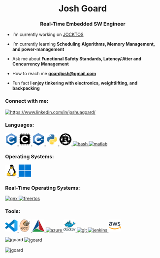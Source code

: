 <h1 align="center">Josh Goard</h1>
<h3 align="center">Real-Time Embedded SW Engineer</h3>

- I’m currently working on [JOCKTOS](https://github.com/JGoard/JOCKTOS)

- I’m currently learning **Scheduling Algorithms, Memory Management, and power-management**

- Ask me about **Functional Safety Standards, Latency/Jitter and Concurrency Management**

- How to reach me **goardjosh@gmail.com**

- Fun fact **I enjoy tinkering with electronics, weightlifting, and backpacking**

<h3 align="left">Connect with me:</h3>
<p align="left">
<a href="https://linkedin.com/in/https://www.linkedin.com/in/joshuagoard/" target="blank"><img align="center" src="https://raw.githubusercontent.com/rahuldkjain/github-profile-readme-generator/master/src/images/icons/Social/linked-in-alt.svg" alt="https://www.linkedin.com/in/joshuagoard/" height="30" width="40" /></a>
</p>

<h3 align="left">Languages:</h3>
<p align="left"> 
<a href="https://www.cprogramming.com/" target="_blank" rel="noreferrer"> <img src="https://raw.githubusercontent.com/devicons/devicon/master/icons/c/c-original.svg" alt="c" width="40" height="40"/> </a>
<a href="https://www.cprogramming.com/" target="_blank" rel="noreferrer"> <img src="https://raw.githubusercontent.com/devicons/devicon/master/icons/embeddedc/embeddedc-original.svg" alt="c" width="40" height="40"/> </a> 
<a href="https://www.w3schools.com/cpp/" target="_blank" rel="noreferrer"> <img src="https://raw.githubusercontent.com/devicons/devicon/master/icons/cplusplus/cplusplus-original.svg" alt="cplusplus" width="40" height="40"/> </a>  
<a href="https://www.python.org" target="_blank" rel="noreferrer"> <img src="https://raw.githubusercontent.com/devicons/devicon/master/icons/python/python-original.svg" alt="python" width="40" height="40"/> </a> 
<a href="https://www.rust-lang.org" target="_blank" rel="noreferrer"> <img src="https://raw.githubusercontent.com/devicons/devicon/master/icons/rust/rust-original.svg" alt="rust" width="40" height="40"/> </a> 
<a href="https://www.gnu.org/software/bash/" target="_blank" rel="noreferrer"> <img src="https://www.vectorlogo.zone/logos/gnu_bash/gnu_bash-icon.svg" alt="bash" width="40" height="40"/> </a> 
<a href="https://www.mathworks.com/" target="_blank" rel="noreferrer"> <img src="https://upload.wikimedia.org/wikipedia/commons/2/21/Matlab_Logo.png" alt="matlab" width="40" height="40"/> </a> </p>

<h3 align="left">Operating Systems:</h3>
<a href="https://www.linux.org/" target="_blank" rel="noreferrer"> <img src="https://raw.githubusercontent.com/devicons/devicon/master/icons/linux/linux-original.svg" alt="linux" width="40" height="40"/> </a> 
<a href="https://www.windows.com/" target="_blank" rel="noreferrer"> <img src="https://raw.githubusercontent.com/devicons/devicon/master/icons/windows11/windows11-original.svg" alt="linux" width="40" height="40"/> </a> 

<h3 align="left">Real-Time Operating Systems:</h3>
<a href="https://blackberry.qnx.com/en" target="_blank" rel="noreferrer"> <img src="https://upload.wikimedia.org/wikipedia/commons/3/31/QNX_logo.svg" alt="qnx" width="40" height="40"/> </a> 
<a href="https://www.freertos.org/" target="_blank" rel="noreferrer"> <img src="https://www.freertos.org/media/2023/logo.png" alt="freertos" width="40" height="40"/> </a> 

<h3 align="left">Tools:</h3>
<p align="left"> 
<a href="https://code.visualstudio.com/" target="_blank" rel="noreferrer"> <img src="https://raw.githubusercontent.com/devicons/devicon/master/icons/vscode/vscode-original.svg" alt="aws" width="40" height="40"/> </a>
<a href="https://gcc.gnu.org/" target="_blank" rel="noreferrer"> <img src="https://raw.githubusercontent.com/devicons/devicon/master/icons/gcc/gcc-original.svg" alt="jenkins" width="40" height="40"/> </a> 
<a href="https://www.cmake.org" target="_blank" rel="noreferrer"> <img src="https://raw.githubusercontent.com/devicons/devicon/master/icons/cmake/cmake-original.svg" alt="jenkins" width="40" height="40"/> </a> 
<a href="https://azure.microsoft.com/en-in/" target="_blank" rel="noreferrer"> <img src="https://www.vectorlogo.zone/logos/microsoft_azure/microsoft_azure-icon.svg" alt="azure" width="40" height="40"/> </a> 
<a href="https://www.docker.com/" target="_blank" rel="noreferrer"> <img src="https://raw.githubusercontent.com/devicons/devicon/master/icons/docker/docker-original-wordmark.svg" alt="docker" width="40" height="40"/> </a> 
<a href="https://git-scm.com/" target="_blank" rel="noreferrer"> <img src="https://www.vectorlogo.zone/logos/git-scm/git-scm-icon.svg" alt="git" width="40" height="40"/> </a> 
<a href="https://www.jenkins.io" target="_blank" rel="noreferrer"> <img src="https://www.vectorlogo.zone/logos/jenkins/jenkins-icon.svg" alt="jenkins" width="40" height="40"/> </a> 
<a href="https://aws.amazon.com" target="_blank" rel="noreferrer"> <img src="https://raw.githubusercontent.com/devicons/devicon/master/icons/amazonwebservices/amazonwebservices-original-wordmark.svg" alt="aws" width="40" height="40"/> </a> 

<p><img align="left" src="https://github-readme-stats.vercel.app/api/top-langs?username=jgoard&show_icons=true&locale=en&layout=compact" alt="jgoard" /></p>

<p>&nbsp;<img align="center" src="https://github-readme-stats.vercel.app/api?username=jgoard&show_icons=true&locale=en" alt="jgoard" /></p>

<p><img align="center" src="https://github-readme-streak-stats.herokuapp.com/?user=jgoard&" alt="jgoard" /></p>
